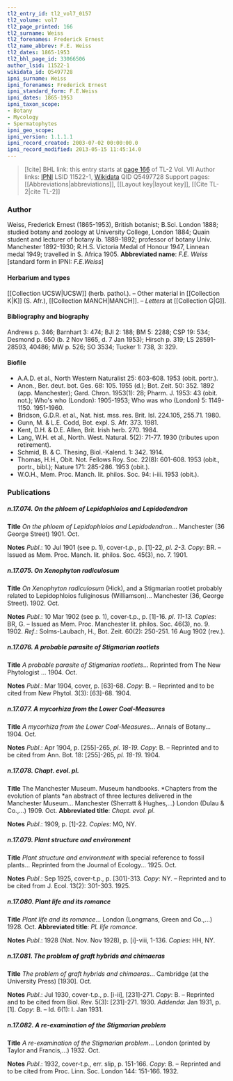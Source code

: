 ```yaml
---
tl2_entry_id: tl2_vol7_0157
tl2_volume: vol7
tl2_page_printed: 166
tl2_surname: Weiss
tl2_forenames: Frederick Ernest
tl2_name_abbrev: F.E. Weiss
tl2_dates: 1865-1953
tl2_bhl_page_id: 33066506
author_lsid: 11522-1
wikidata_id: Q5497728
ipni_surname: Weiss
ipni_forenames: Frederick Ernest
ipni_standard_form: F.E.Weiss
ipni_dates: 1865-1953
ipni_taxon_scope: 
- Botany
- Mycology
- Spermatophytes
ipni_geo_scope: 
ipni_version: 1.1.1.1
ipni_record_created: 2003-07-02 00:00:00.0
ipni_record_modified: 2013-05-15 11:45:14.0
---
```


> [!cite] BHL link: this entry starts at [page 166](https://www.biodiversitylibrary.org/page/33066506) of TL-2 Vol. VII
> Author links: [IPNI](https://www.ipni.org/a/11522-1) LSID 11522-1, [Wikidata](https://www.wikidata.org/wiki/Q5497728) QID Q5497728
> Support pages: [[Abbreviations|abbreviations]], [[Layout key|layout key]], [[Cite TL-2|cite TL-2]]

### Author

Weiss, Frederick Ernest (1865-1953), British botanist; B.Sci. London 1888; studied botany and zoology at University College, London 1884; Quain student and lecturer of botany ib. 1889-1892; professor of botany Univ. Manchester 1892-1930; R.H.S. Victoria Medal of Honour 1947, Linnean medal 1949; travelled in S. Africa 1905. 
**Abbreviated name**: *F.E. Weiss* \[standard form in IPNI: *F.E.Weiss*\]

#### Herbarium and types

[[Collection UCSW|UCSW]] (herb. pathol.). – Other material in [[Collection K|K]] (S. Afr.), [[Collection MANCH|MANCH]]. – *Letters* at [[Collection G|G]].

#### Bibliography and biography

Andrews p. 346; Barnhart 3: 474; BJI 2: 188; BM 5: 2288; CSP 19: 534; Desmond p. 650 (b. 2 Nov 1865, d. 7 Jan 1953); Hirsch p. 319; LS 28591-28593, 40486; MW p. 526; SO 3534; Tucker 1: 738, 3: 329.

#### Biofile

- A.A.D. et al., North Western Naturalist 25: 603-608. 1953 (obit. portr.).
- Anon., Ber. deut. bot. Ges. 68: 105. 1955 (d.); Bot. Zeit. 50: 352. 1892 (app. Manchester); Gard. Chron. 1953(1): 28; Pharm. J. 1953: 43 (obit. not.); Who's who (London): 1905-1953; Who was who (London) 5: 1149-1150. 1951-1960.
- Bridson, G.D.R. et al., Nat. hist. mss. res. Brit. Isl. 224.105, 255.71. 1980.
- Gunn, M. & L.E. Codd, Bot. expl. S. Afr. 373. 1981.
- Kent, D.H. & D.E. Allen, Brit. Irish herb. 270. 1984.
- Lang, W.H. et al., North. West. Natural. 5(2): 71-77. 1930 (tributes upon retirement).
- Schmid, B. & C. Thesing, Biol.-Kalend. 1: 342. 1914.
- Thomas, H.H., Obit. Not. Fellows Roy. Soc. 22(8): 601-608. 1953 (obit., portr., bibl.); Nature 171: 285-286. 1953 (obit.).
- W.O.H., Mem. Proc. Manch. lit. philos. Soc. 94: i-iii. 1953 (obit.).

### Publications

##### n.17.074. On the phloem of Lepidophloios and Lepidodendron

**Title**
*On the phloem of Lepidophloios and Lepidodendron*... Manchester (36 George Street) 1901. Oct.

**Notes**
*Publ*.: 10 Jul 1901 (see p. 1), cover-t.p., p. \[1\]-22, *pl. 2-3. Copy*: BR. – Issued as Mem. Proc. Manch. lit. philos. Soc. 45(3), no. 7. 1901.

##### n.17.075. On Xenophyton radiculosum

**Title**
*On Xenophyton radiculosum* (Hick), and a Stigmarian rootlet probably related to Lepidophloios fuliginosus (Williamson)... Manchester (36, George Street). 1902. Oct.

**Notes**
*Publ*.: 10 Mar 1902 (see p. 1), cover-t.p., p. \[1\]-16. *pl. 11-13. Copies*: BR, G. – Issued as Mem. Proc. Manchester lit. philos. Soc. 46(3), no. 9. 1902.
*Ref*.: Solms-Laubach, H., Bot. Zeit. 60(2): 250-251. 16 Aug 1902 (rev.).

##### n.17.076. A probable parasite of Stigmarian rootlets

**Title**
*A probable parasite of Stigmarian rootlets*... Reprinted from The New Phytologist ... 1904. Oct.

**Notes**
*Publ*.: Mar 1904, cover, p. \[63\]-68. *Copy*: B. – Reprinted and to be cited from New Phytol. 3(3): \[63\]-68. 1904.

##### n.17.077. A mycorhiza from the Lower Coal-Measures

**Title**
*A mycorhiza from the Lower Coal-Measures*... Annals of Botany... 1904. Oct.

**Notes**
*Publ*.: Apr 1904, p. \[255\]-265, *pl. 18-19. Copy*: B. – Reprinted and to be cited from Ann. Bot. 18: \[255\]-265, *pl. 18-19.* 1904.

##### n.17.078. Chapt. evol. pl.

**Title**
The Manchester Museum. Museum handbooks. *Chapters from the evolution of plants *an abstract of three lectures delivered in the Manchester Museum... Manchester (Sherratt & Hughes,...) London (Dulau & Co.,...) 1909. Oct.
**Abbreviated title**: *Chapt. evol. pl.*

**Notes**
*Publ*.: 1909, p. \[1\]-22. *Copies*: MO, NY.

##### n.17.079. Plant structure and environment

**Title**
*Plant structure and environment* with special reference to fossil plants... Reprinted from the Journal of Ecology... 1925. Oct.

**Notes**
*Publ*.: Sep 1925, cover-t.p., p. \[301\]-313. *Copy*: NY. – Reprinted and to be cited from J. Ecol. 13(2): 301-303. 1925.

##### n.17.080. Plant life and its romance

**Title**
*Plant life and its romance*... London (Longmans, Green and Co.,...) 1928. Oct.
**Abbreviated title**: *PL life romance*.

**Notes**
*Publ*.: 1928 (Nat. Nov. Nov 1928), p. \[i\]-viii, 1-136. *Copies*: HH, NY.

##### n.17.081. The problem of graft hybrids and chimaeras

**Title**
*The problem of graft hybrids and chimaeras*... Cambridge (at the University Press) \[1930\]. Oct.

**Notes**
*Publ*.: Jul 1930, cover-t.p., p. \[i-ii\], \[231\]-271. *Copy*: B. – Reprinted and to be cited from Biol. Rev. 5(3): \[231\]-271. 1930.
*Addenda*: Jan 1931, p. \[1\]. *Copy*: B. – Id. 6(1): I. Jan 1931.

##### n.17.082. A re-examination of the Stigmarian problem

**Title**
*A re-examination of the Stigmarian problem*... London (printed by Taylor and Francis,...) 1932. Oct.

**Notes**
*Publ*.: 1932, cover-t.p., err. slip, p. 151-166. *Copy*: B. – Reprinted and to be cited from Proc. Linn. Soc. London 144: 151-166. 1932.

